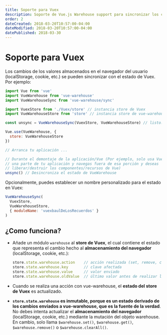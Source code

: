 ```yaml
---
title: Soporte para Vuex
description: Soporte de Vue.js Warehouse support para sincronizar los cambios de valores almacenados con el estado Vuex.
order: 2
dateCreated: 2018-03-20T10:57:00-04:00
dateModified: 2018-03-20T10:57:00-04:00
datePublished: 2018-03-30
---
```


# Soporte para Vuex

Los cambios de los valores almacenados en el navegador del usuario (localStorage, cookie, etc.) se pueden sincronizar con el estado de Vuex. Por ejemplo:

```javascript
import Vue from 'vue'
import VueWarehouse from 'vue-warehouse'
import VueWarehouseSync from 'vue-warehouse/sync'

import VuexStore from './Vuex/store' // instancia store de Vuex
import VueWarehouseStore from 'store' // instancia store de vue-warehouse

const unsync = VueWarehouseSync(VuexStore, VueWarehouseStore) // listo. Devuelve una funcion unsync

Vue.use(VueWarehouse, {
  store: VueWarehouseStore
})

// Arranca tu aplicación ...

// Durante el demontaje de la aplicación/Vue (Por ejemplo, solo usa Vue.js en 
// una parte de tu aplicación y navegas fuera de esa porción y deseas 
// liberar/destruir los componentes/recursos de Vue)
unsync() // Desincroniza el estado de VueWarehouse
```

Opcionalmente, puedes establecer un nombre personalizado para el estado en Vuex:

```javascript
VueWarehouseSync(
  VuexStore,
  VueWarehouseStore,
  { moduleName: 'vuexbaulDeLosRecuerdos' }
)
```

## ¿Como funciona?

- Añade un módulo `warehouse` al **store de Vuex**, el cual contiene el estado que representa el cambio hecho al **almacenamiento del navegador** (localStorage, cookie, etc.):

  ```javascript
  store.state.warehouse.action    // acción realizada (set, remove, clearAll)
  store.state.warehouse.key       // clave afectada
  store.state.warehouse.value     // valor enviado
  store.state.warehouse.oldValue  // último valor antes de realizar la acción
  ```

- Cuando se realiza una acción con vue-warehouse, el **estado del store de Vuex** es actualizado.

- **`store.state.warehouse` es inmutable, porque es un estado derivado de los cambios enviados a vue-warehouse, que es la fuente de la verdad**. No debes intenta actualizar el **almacenamiento del navegador** (localStorage, cookie, etc.) mediante la mutación del objeto warehouse. En cambio, solo llama `$warehouse.set()`, `$warehouse.get()`, `$warehouse.remove()` o `$warehouse.clearAll()`.